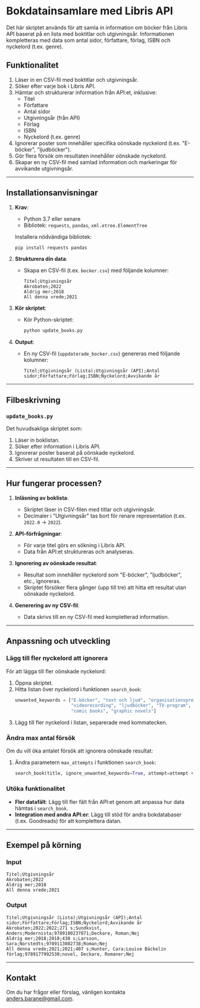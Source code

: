# Bokdatainsamlare med Libris API

Det här skriptet används för att samla in information om böcker från Libris API baserat på en lista med boktitlar och utgivningsår. Informationen kompletteras med data som antal sidor, författare, förlag, ISBN och nyckelord (t.ex. genre).

## Funktionalitet

1. Läser in en CSV-fil med boktitlar och utgivningsår.
2. Söker efter varje bok i Libris API.
3. Hämtar och strukturerar information från API:et, inklusive:
   - Titel
   - Författare
   - Antal sidor
   - Utgivningsår (från API)
   - Förlag
   - ISBN
   - Nyckelord (t.ex. genre)
4. Ignorerar poster som innehåller specifika oönskade nyckelord (t.ex. "E-böcker", "ljudböcker").
5. Gör flera försök om resultaten innehåller oönskade nyckelord.
6. Skapar en ny CSV-fil med samlad information och markeringar för avvikande utgivningsår.

---

## Installationsanvisningar

1. **Krav**:
   - Python 3.7 eller senare
   - Bibliotek: `requests`, `pandas`, `xml.etree.ElementTree`

   Installera nödvändiga bibliotek:
   ```bash
   pip install requests pandas
   ```

2. **Strukturera din data**:
   - Skapa en CSV-fil (t.ex. `bocker.csv`) med följande kolumner:
     ```csv
     Titel;Utgivningsår
     Akrobaten;2022
     Aldrig mer;2018
     All denna vrede;2021
     ```

3. **Kör skriptet**:
   - Kör Python-skriptet:
     ```bash
     python update_books.py
     ```

4. **Output**:
   - En ny CSV-fil (`uppdaterade_bocker.csv`) genereras med följande kolumner:
     ```csv
     Titel;Utgivningsår (Lista);Utgivningsår (API);Antal sidor;Författare;Förlag;ISBN;Nyckelord;Avvikande år
     ```

---

## Filbeskrivning

### `update_books.py`
Det huvudsakliga skriptet som:
1. Läser in boklistan.
2. Söker efter information i Libris API.
3. Ignorerar poster baserat på oönskade nyckelord.
4. Skriver ut resultaten till en CSV-fil.

---

## Hur fungerar processen?

1. **Inläsning av boklista**:
   - Skriptet läser in CSV-filen med titlar och utgivningsår.
   - Decimaler i "Utgivningsår" tas bort för renare representation (t.ex. `2022.0` → `2022`).

2. **API-förfrågningar**:
   - För varje titel görs en sökning i Libris API.
   - Data från API:et struktureras och analyseras.

3. **Ignorering av oönskade resultat**:
   - Resultat som innehåller nyckelord som "E-böcker", "ljudböcker", etc., ignoreras.
   - Skriptet försöker flera gånger (upp till tre) att hitta ett resultat utan oönskade nyckelord.

4. **Generering av ny CSV-fil**:
   - Data skrivs till en ny CSV-fil med kompletterad information.

---

## Anpassning och utveckling

### Lägg till fler nyckelord att ignorera
För att lägga till fler oönskade nyckelord:
1. Öppna skriptet.
2. Hitta listan över nyckelord i funktionen `search_book`:
   ```python
   unwanted_keywords = ["E-böcker", "text och ljud", "organisationspress", 
                        "videorecording", "ljudböcker", "TV-program", 
                        "comic books", "graphic novels"]
   ```
3. Lägg till fler nyckelord i listan, separerade med kommatecken.

### Ändra max antal försök
Om du vill öka antalet försök att ignorera oönskade resultat:
1. Ändra parametern `max_attempts` i funktionen `search_book`:
   ```python
   search_book(title, ignore_unwanted_keywords=True, attempt=attempt + 1, max_attempts=5)
   ```

### Utöka funktionalitet
- **Fler datafält**:
  Lägg till fler fält från API:et genom att anpassa hur data hämtas i `search_book`.
- **Integration med andra API:er**:
  Lägg till stöd för andra bokdatabaser (t.ex. Goodreads) för att komplettera datan.

---

## Exempel på körning

### Input
```csv
Titel;Utgivningsår
Akrobaten;2022
Aldrig mer;2018
All denna vrede;2021
```

### Output
```csv
Titel;Utgivningsår (Lista);Utgivningsår (API);Antal sidor;Författare;Förlag;ISBN;Nyckelord;Avvikande år
Akrobaten;2022;2022;271 s;Sundkvist, Anders;Modernista;9789180237871;Deckare, Roman;Nej
Aldrig mer;2018;2018;430 s;Larsson, Sara;Norstedts;9789113082738;Roman;Nej
All denna vrede;2021;2021;407 s;Hunter, Cara;Louise Bäckelin förlag;9789177992530;novel, Deckare, Romaner;Nej
```

---

## Kontakt

Om du har frågor eller förslag, vänligen kontakta anders.barane@gmail.com.
